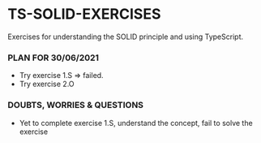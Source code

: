 # TS-SOLID-EXERCISES
Exercises for understanding the SOLID principle and using TypeScript.
### PLAN FOR 30/06/2021
- Try exercise 1.S => failed.
- Try exercise 2.O
### DOUBTS, WORRIES & QUESTIONS
- Yet to complete exercise 1.S, understand the concept, fail to solve the exercise
